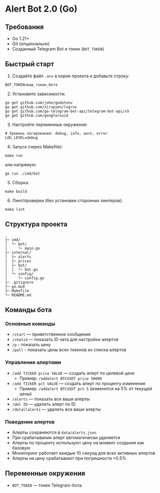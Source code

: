# Alert Bot 2.0 (Go)

## Требования
- Go 1.21+
- Git (опционально)
- Созданный Telegram Bot и токен (`BOT_TOKEN`)

## Быстрый старт

1. Создайте файл `.env` в корне проекта и добавьте строку:

```
BOT_TOKEN=ваш_токен_бота
```

2. Установите зависимости:

```
go get github.com/joho/godotenv
go get github.com/sirupsen/logrus
go get github.com/go-telegram-bot-api/telegram-bot-api/v5
go get github.com/google/uuid
```

3. Настройте переменные окружения:

```
# Уровень логирования: debug, info, warn, error
LOG_LEVEL=debug
```

4. Запуск (через Makefile):

```
make run
```

или напрямую:

```
go run ./cmd/bot
```

5. Сборка:

```
make build
```

6. Линт/проверки (без установки сторонних линтеров):

```
make lint
```

## Структура проекта

```
.
├─ cmd/
│  └─ bot/
│     └─ main.go
├─ internal/
|  ├─ alerts
|  ├─ prices 
│  ├─ bot/
│  │  └─ bot.go
│  └─ config/
│     └─ config.go
├─ .gitignore
├─ go.mod
├─ Makefile
└─ README.md
```

## Команды бота

### Основные команды
- `/start` — приветственное сообщение
- `/chatid` — показать ID чата для настройки алертов
- `/p` - показать цену
- `/pall` - показать цены всех токенов из списка алертов

### Управление алертами
- `/add TICKER price VALUE` — создать алерт по целевой цене
  - Пример: `/addalert BTCUSDT price 50000`
- `/add TICKER pct VALUE` — создать алерт по проценту изменения
  - Пример: `/addalert BTCUSDT pct 5` (изменится на 5% от текущей цены)
- `/alerts` — показать все ваши алерты
- `/del ID` — удалить алерт по ID
- `/delallalerts` — удалить все ваши алерты

### Поведение алертов
- Алерты сохраняются в `data/alerts.json`
- При срабатывании алерт автоматически удаляется
- Алерты по проценту используют цену на момент создания как базовую
- Мониторинг работает каждые 10 секунд для всех активных алертов
- Алерты на цену срабатывают при погрешности <0.5%

## Переменные окружения
- `BOT_TOKEN` — токен Telegram-бота. 

